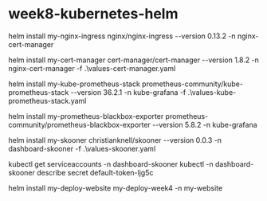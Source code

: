# week8-kubernetes-helm

helm install my-nginx-ingress nginx/nginx-ingress --version 0.13.2 -n nginx-cert-manager

helm install my-cert-manager cert-manager/cert-manager --version 1.8.2 -n nginx-cert-manager -f .\values-cert-manager.yaml

helm install my-kube-prometheus-stack prometheus-community/kube-prometheus-stack --version 36.2.1 -n kube-grafana -f .\values-kube-prometheus-stack.yaml

helm install my-prometheus-blackbox-exporter prometheus-community/prometheus-blackbox-exporter --version 5.8.2 -n kube-grafana

helm install my-skooner christianknell/skooner --version 0.0.3 -n dashboard-skooner -f .\values-skooner.yaml

kubectl get serviceaccounts -n dashboard-skooner
kubectl -n dashboard-skooner describe secret default-token-ljg5c

helm install my-deploy-website my-deploy-week4 -n my-website